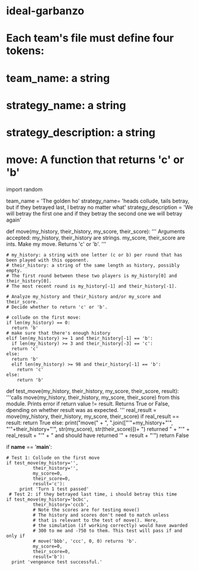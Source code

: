 # ideal-garbanzo
####
#     Each team's file must define four tokens:
#     team_name: a string
#     strategy_name: a string
#     strategy_description: a string
#     move: A function that returns 'c' or 'b'
####
import random 

team_name = 'The golden ho'
strategy_name=  'heads collude, tails betray, but if they betrayed last, I betray no matter what'
strategy_description = 'We will betray the first one and if they betray the second one we will betray again'
    


def move(my_history, their_history, my_score, their_score):
    ''' Arguments accepted: my_history, their_history are strings.
    my_score, their_score are ints.
    Make my move.
    Returns 'c' or 'b'. 
    '''

    # my_history: a string with one letter (c or b) per round that has been played with this opponent.
    # their_history: a string of the same length as history, possibly empty.
    # The first round between these two players is my_history[0] and their_history[0].
    # The most recent round is my_history[-1] and their_history[-1].

    # Analyze my_history and their_history and/or my_score and their_score.
    # Decide whether to return 'c' or 'b'.

    # collude on the first move:
    if len(my_history) == 0:
      return 'b'
    # make sure that there's enough history
    elif len(my_history) >= 1 and their_history[-1] == 'b':
      if len(my_history) >= 3 and their_history[-3] == 'c':
      return 'c'
    else:
      return 'b'
      elif len(my_history) >= 98 and their_history[-1] == 'b':
        return 'c'
    else:
        return 'b'



    



    
def test_move(my_history, their_history, my_score, their_score, result):
    '''calls move(my_history, their_history, my_score, their_score)
    from this module. Prints error if return value != result.
    Returns True or False, dpending on whether result was as expected.
    '''
    real_result = move(my_history, their_history, my_score, their_score)
    if real_result == result:
        return True
    else:
        print("move(" +
            ", ".join(["'"+my_history+"'", "'"+their_history+"'",
                       str(my_score), str(their_score)])+
            ") returned " + "'" + real_result + "'" +
            " and should have returned '" + result + "'")
        return False

if __name__ == '__main__':
     
    # Test 1: Collude on the first move
    if test_move(my_history='',
              their_history='', 
              my_score=0,
              their_score=0,
              result='c'):
         print 'Turn 1 test passed'
     # Test 2: if they betrayed last time, i should betray this time
    if test_move(my_history='bcbc',
              their_history='cccb', 
              # Note the scores are for testing move()
              # The history and scores don't need to match unless
              # that is relevant to the test of move(). Here,
              # the simulation (if working correctly) would have awarded 
              # 300 to me and -750 to them. This test will pass if and only if
              # move('bbb', 'ccc', 0, 0) returns 'b'.
              my_score=0, 
              their_score=0,
              result='b'):       
      print 'vengeance test successful.'
